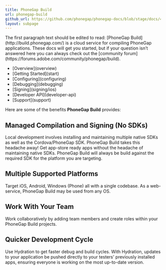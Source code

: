 ```yaml
---
title: PhoneGap Build
url: phonegap-build
github_url: https://github.com/phonegap/phonegap-docs/blob/stage/docs/4-phonegap-build/0-index.html.md
layout: subpage
---
```


<p class="sub-paragraph">The first paragraph text should be edited to read: [PhoneGap Build](http://build.phonegap.com/) is a cloud service for compiling PhoneGap applications. These docs will get you started, but if your question isn’t answered here you can always check out the [community forum](https://forums.adobe.com/community/phonegap/build).</p>

<ul class="landing-submenu">
  <li>[Overview](overview)</li>
  <li>[Getting Started](start)</li>
  <li>[Configuring](configuring)</li>
  <li>[Debugging](debugging)</li>
  <li>[Signing](signing/ios)</li>
  <li>[Developer API](developer-api)</li>
  <li>[Support](support)</li>
</ul>

Here are some of the benefits **PhoneGap Build** provides:

## Managed Compilation and Signing (No SDKs)

Local development involves installing and maintaining multiple native SDKs as well as the Cordova/PhoneGap SDK. PhoneGap Build takes this headache away! Get app-store ready apps without the headache of maintaining native SDKs. PhoneGap Build  will always be build against the required SDK for the platform you are targeting.

## Multiple Supported Platforms

Target iOS, Android, Windows (Phone) all with a single codebase. As a web-service, PhoneGap Build may be used from any OS.

## Work With Your Team

Work collaboratively by adding team members and create roles within your PhoneGap Build projects.

## Quicker Development Cycle

Use Hydration to get faster debug and build cycles. With Hydration, updates to your application be pushed directly to your testers' previously installed apps, ensuring everyone is working on the most up-to-date version.
